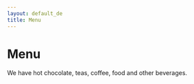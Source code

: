 ```yaml
---
layout: default_de
title: Menu
---
```

# Menu

We have hot chocolate, teas, coffee, food and other beverages. 

